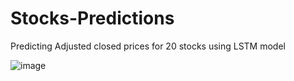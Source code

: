 # Stocks-Predictions
Predicting Adjusted closed prices for 20 stocks using LSTM model



![image](https://user-images.githubusercontent.com/73078264/111386472-514a2580-86d2-11eb-9f49-0fe57849c544.png)

